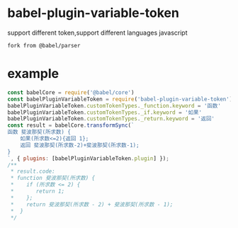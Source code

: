 # babel-plugin-variable-token
support different token,support different languages javascript 

`fork from @babel/parser`

# example
```js
const babelCore = require('@babel/core')
const babelPluginVariableToken = require('babel-plugin-variable-token')
babelPluginVariableToken.customTokenTypes._function.keyword = '函数'
babelPluginVariableToken.customTokenTypes._if.keyword = '如果'
babelPluginVariableToken.customTokenTypes._return.keyword = '返回'
const result = babelCore.transformSync(`
函数 斐波那契(所求数) {
    如果(所求数<=2){返回 1};
    返回 斐波那契(所求数-2)+斐波那契(所求数-1);
}
`, { plugins: [babelPluginVariableToken.plugin] });
/**
 * result.code:
 * function 斐波那契(所求数) {
 *    if (所求数 <= 2) {
 *       return 1;
 *    };
 *    return 斐波那契(所求数 - 2) + 斐波那契(所求数 - 1);
 *  }
 */
```
